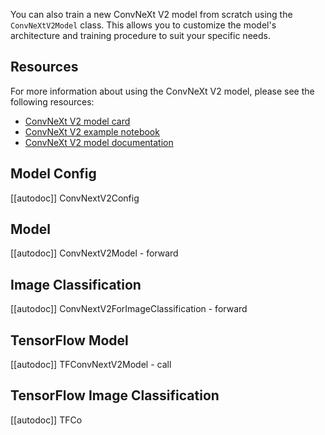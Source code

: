 





You can also train a new ConvNeXt V2 model from scratch using the `ConvNeXtV2Model` class. This allows you to customize the model's architecture and training procedure to suit your specific needs.

## Resources

For more information about using the ConvNeXt V2 model, please see the following resources:

- [ConvNeXt V2 model card](https://huggingface.co/facebook/convnext-v2-base)
- [ConvNeXt V2 example notebook](https://colab.research.google.com/github/huggingface/notebooks/blob/main/examples/convnext_v2.ipynb)
- [ConvNeXt V2 model documentation](https://huggingface.co/docs/transformers/model_doc/convnextv2)

## Model Config

[[autodoc]] ConvNextV2Config

## Model

[[autodoc]] ConvNextV2Model
    - forward

## Image Classification

[[autodoc]] ConvNextV2ForImageClassification
    - forward

## TensorFlow Model

[[autodoc]] TFConvNextV2Model
    - call

## TensorFlow Image Classification

[[autodoc]] TFCo
